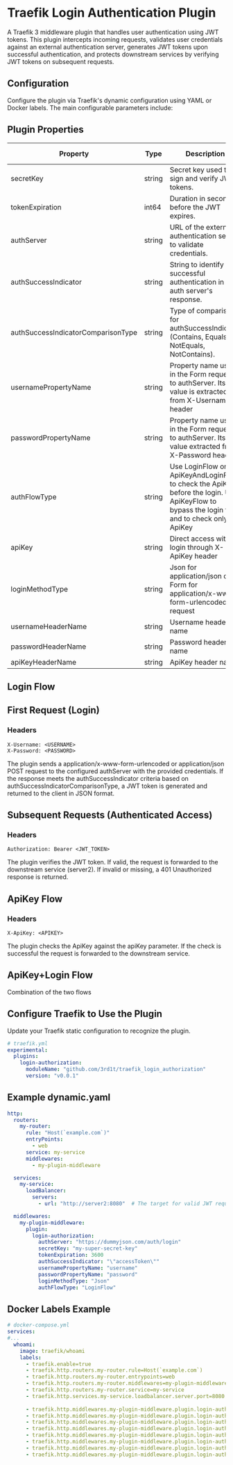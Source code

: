 # Traefik Login Authentication Plugin

A Traefik 3 middleware plugin that handles user authentication using JWT tokens. This plugin intercepts incoming requests, validates user credentials against an external authentication server, generates JWT tokens upon successful authentication, and protects downstream services by verifying JWT tokens on subsequent requests.


Configuration
---
Configure the plugin via Traefik's dynamic configuration using YAML or Docker labels. The main configurable parameters include:

Plugin Properties
---
Property | Type	| Description |	Default Value
-|-|-|-
secretKey |	string |	Secret key used to sign and verify JWT tokens. |	Required
tokenExpiration |	int64 |	Duration in seconds before the JWT expires. |	3600 (1 hour)
authServer |	string |	URL of the external authentication server to validate credentials. |	Required
authSuccessIndicator |	string |	String to identify successful authentication in the auth server's response. |	""
authSuccessIndicatorComparisonType |	string |	Type of comparison for authSuccessIndicator (Contains, Equals, NotEquals, NotContains). |	"Contains"
usernamePropertyName |	string |	Property name used in the Form request to authServer. Its value is extracted from X-Username header |	"username"
passwordPropertyName |	string |	Property name used in the Form request to authServer. Its value extracted from X-Password header |	"password"
authFlowType | string | Use LoginFlow or use ApiKeyAndLoginFlow to check the ApiKey before the login. Use ApiKeyFlow to bypass the login flow and to check only the ApiKey | "LoginFlow"
apiKey |	string |	Direct access without login through X-ApiKey header |	Optional
loginMethodType | string | Json for application/json or Form for application/x-www-form-urlencoded request | Json
usernameHeaderName | string | Username header name | X-Username
passwordHeaderName | string | Password header name | X-Password
apiKeyHeaderName | string | ApiKey header name | X-ApiKey

Login Flow
---

## First Request (Login)

### Headers

```
X-Username: <USERNAME>
X-Password: <PASSWORD>
```

The plugin sends a application/x-www-form-urlencoded or application/json POST request to the configured authServer with the provided credentials.
If the response meets the authSuccessIndicator criteria based on authSuccessIndicatorComparisonType, a JWT token is generated and returned to the client in JSON format.

Subsequent Requests (Authenticated Access)
---

### Headers

```
Authorization: Bearer <JWT_TOKEN>
```

The plugin verifies the JWT token.
If valid, the request is forwarded to the downstream service (server2).
If invalid or missing, a 401 Unauthorized response is returned.


ApiKey Flow
---

### Headers

```
X-ApiKey: <APIKEY>
```

The plugin checks the ApiKey against the apiKey parameter.
If the check is successful the request is forwarded to the downstream service.

ApiKey+Login Flow
---

Combination of the two flows

Configure Traefik to Use the Plugin
---

Update your Traefik static configuration to recognize the plugin.
```yml
# traefik.yml
experimental:
  plugins:
    login-authorization:
      moduleName: "github.com/3rd1t/traefik_login_authorization"
      version: "v0.0.1"
```

Example dynamic.yaml
---
```yml
http:
  routers:
    my-router:
      rule: "Host(`example.com`)"
      entryPoints:
        - web
      service: my-service
      middlewares:
        - my-plugin-middleware

  services:
    my-service:
      loadBalancer:
        servers:
          - url: "http://server2:8080"  # The target for valid JWT requests

  middlewares:
    my-plugin-middleware:
      plugin:
        login-authorization:
          authServer: "https://dummyjson.com/auth/login"
          secretKey: "my-super-secret-key"
          tokenExpiration: 3600
          authSuccessIndicator: "\"accessToken\""
          usernamePropertyName: "username"
          passwordPropertyName: "password"
          loginMethodType: "Json"
          authFlowType: "LoginFlow"
```

Docker Labels Example
---

```yml
# docker-compose.yml
services:
#...
  whoami:
    image: traefik/whoami
    labels:
      - traefik.enable=true
      - traefik.http.routers.my-router.rule=Host(`example.com`)
      - traefik.http.routers.my-router.entrypoints=web
      - traefik.http.routers.my-router.middlewares=my-plugin-middleware
      - traefik.http.routers.my-router.service=my-service
      - traefik.http.services.my-service.loadbalancer.server.port=8080
    
      - traefik.http.middlewares.my-plugin-middleware.plugin.login-authorization.authServer=https://dummyjson.com/auth/login
      - traefik.http.middlewares.my-plugin-middleware.plugin.login-authorization.secretKey=my-super-secret-key
      - traefik.http.middlewares.my-plugin-middleware.plugin.login-authorization.tokenExpiration=3600
      - traefik.http.middlewares.my-plugin-middleware.plugin.login-authorization.authSuccessIndicator=accessToken
      - traefik.http.middlewares.my-plugin-middleware.plugin.login-authorization.usernamePropertyName=username
      - traefik.http.middlewares.my-plugin-middleware.plugin.login-authorization.passwordPropertyName=password
      - traefik.http.middlewares.my-plugin-middleware.plugin.login-authorization.loginMethodType=Json
      - traefik.http.middlewares.my-plugin-middleware.plugin.login-authorization.authFlowType=LoginFlow
```
